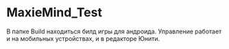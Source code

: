 # MaxieMind_Test
В папке Build находиться билд игры для андроида.
Управление работает и на мобильных устройствах, и в редакторе Юнити.
